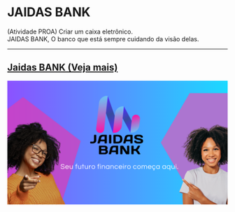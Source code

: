 # JAIDAS BANK
(Atividade PROA) Criar um caixa eletrônico. <br> JAIDAS BANK, O banco que está sempre cuidando da visão delas.
<hr>

<h2><a href="https://fanciful-dango-ef5767.netlify.app/">Jaidas BANK (Veja mais)</a></h2>

<img src="https://github.com/BrunoJaidan/Jaidas-BANK/blob/main/img/Jaidas%20BANK.png">
